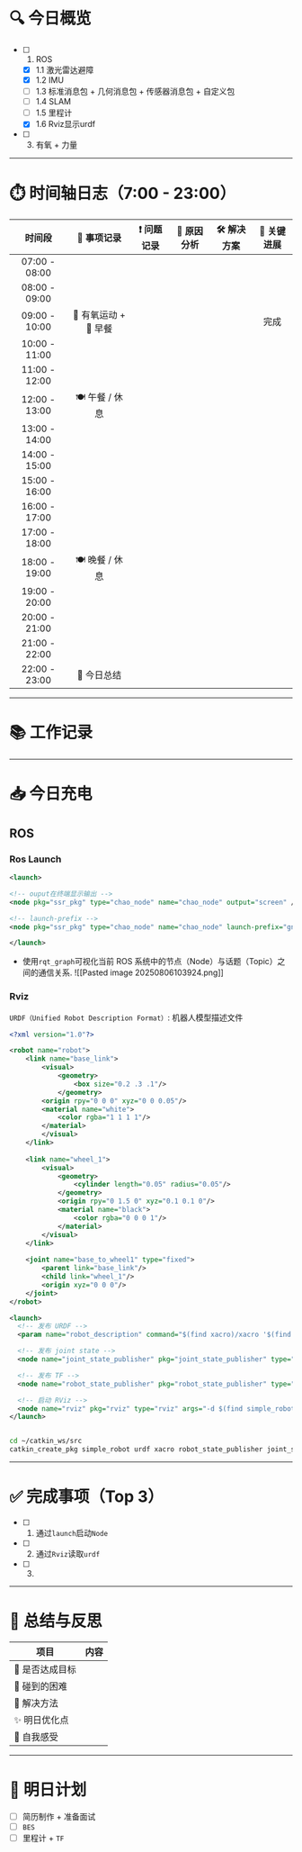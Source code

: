 # 🔍 今日概览

- [ ] 1.  ROS
	- [x] 1.1 激光雷达避障
	- [x] 1.2 IMU
	- [ ] 1.3 标准消息包 + 几何消息包 + 传感器消息包 + 自定义包
	- [ ] 1.4 SLAM
	- [ ] 1.5 里程计
	- [x] 1.6 Rviz显示urdf
- [ ] 3. 有氧 + 力量 
---

# ⏱️ 时间轴日志（7:00 - 23:00）

|      时间段      |     📌 事项记录     | ❗ 问题记录 | 🧩 原因分析 | 🛠️ 解决方案 | 🚀 关键进展 |
| :-----------: | :-------------: | :----: | :-----: | :------: | :-----: |
| 07:00 - 08:00 |                 |        |         |          |         |
| 08:00 - 09:00 |                 |        |         |          |         |
| 09:00 - 10:00 | 🏃 有氧运动 + 🍳 早餐 |        |         |          |   完成    |
| 10:00 - 11:00 |                 |        |         |          |         |
| 11:00 - 12:00 |                 |        |         |          |         |
| 12:00 - 13:00 |   🍽️ 午餐 / 休息   |        |         |          |         |
| 13:00 - 14:00 |                 |        |         |          |         |
| 14:00 - 15:00 |                 |        |         |          |         |
| 15:00 - 16:00 |                 |        |         |          |         |
| 16:00 - 17:00 |                 |        |         |          |         |
| 17:00 - 18:00 |                 |        |         |          |         |
| 18:00 - 19:00 |   🍽️ 晚餐 / 休息   |        |         |          |         |
| 19:00 - 20:00 |                 |        |         |          |         |
| 20:00 - 21:00 |                 |        |         |          |         |
| 21:00 - 22:00 |                 |        |         |          |         |
| 22:00 - 23:00 |     📝 今日总结     |        |         |          |         |

---
# 📚 工作记录




---
# 📥 今日充电

## ROS

### Ros Launch

```xml
<launch>

<!-- ouput在终端显示输出 -->
<node pkg="ssr_pkg" type="chao_node" name="chao_node" output="screen" />

<!-- launch-prefix -->
<node pkg="ssr_pkg" type="chao_node" name="chao_node" launch-prefix="gnome-terminal -e"/>

</launch>
```

- 使用`rqt_graph`可视化当前 ROS 系统中的节点（Node）与话题（Topic）之间的通信关系.
![[Pasted image 20250806103924.png]]

### Rviz
`URDF（Unified Robot Description Format）`: 机器人模型描述文件

```xml
<?xml version="1.0"?>

<robot name="robot">
	<link name="base_link">
		<visual>
			<geometry>
				<box size="0.2 .3 .1"/>
			</geometry>
		<origin rpy="0 0 0" xyz="0 0 0.05"/>
		<material name="white">
			<color rgba="1 1 1 1"/>
		</material>
		</visual>
	</link>
	
	<link name="wheel_1">
		<visual>
			<geometry>
				<cylinder length="0.05" radius="0.05"/>
			</geometry>
			<origin rpy="0 1.5 0" xyz="0.1 0.1 0"/>
			<material name="black">
				<color rgba="0 0 0 1"/>
			</material>
		</visual>
	</link>
	  
	<joint name="base_to_wheel1" type="fixed">
		<parent link="base_link"/>
		<child link="wheel_1"/>
		<origin xyz="0 0 0"/>
	</joint>
</robot>
```

```xml
<launch>
  <!-- 发布 URDF -->
  <param name="robot_description" command="$(find xacro)/xacro '$(find simple_robot)/urdf/robot.urdf.xacro'" />

  <!-- 发布 joint state -->
  <node name="joint_state_publisher" pkg="joint_state_publisher" type="joint_state_publisher"/>

  <!-- 发布 TF -->
  <node name="robot_state_publisher" pkg="robot_state_publisher" type="robot_state_publisher"/>

  <!-- 启动 RViz -->
  <node name="rviz" pkg="rviz" type="rviz" args="-d $(find simple_robot)/rviz/default.rviz" output="screen" required="true" />
</launch>

```

```bash

cd ~/catkin_ws/src
catkin_create_pkg simple_robot urdf xacro robot_state_publisher joint_state_publisher

```

---
# ✅ 完成事项（Top 3）

- [ ] 1. 通过`launch`启动`Node`
- [ ] 2. 通过`Rviz`读取`urdf`
- [ ] 3. 

---

# 🧠 总结与反思

| 项目        | 内容  |
| --------- | --- |
| 🎯 是否达成目标 |     |
| 🧱 碰到的困难  |     |
| 🧰 解决方法   |     |
| ✨ 明日优化点   |     |
| 💭 自我感受   |     |

---

# 📌 明日计划

- [ ] 简历制作 + 准备面试
- [ ] `BES`
- [ ] 里程计 + `TF`
